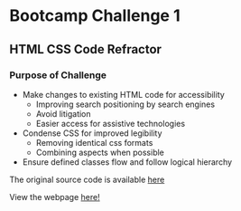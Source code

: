 # Bootcamp Challenge 1
## HTML CSS Code Refractor

### Purpose of Challenge
* Make changes to existing HTML code for accessibility
    * Improving search positioning by search engines
    * Avoid litigation
    *  Easier access for assistive technologies
* Condense CSS for improved legibility
    * Removing identical css formats
    * Combining aspects when possible
* Ensure defined classes flow and follow logical hierarchy

The original source code is available [here](https://github.com/coding-boot-camp/urban-octo-telegram)

View the webpage [here!](https://zoomzooom6.github.io/Code_Refractor/)